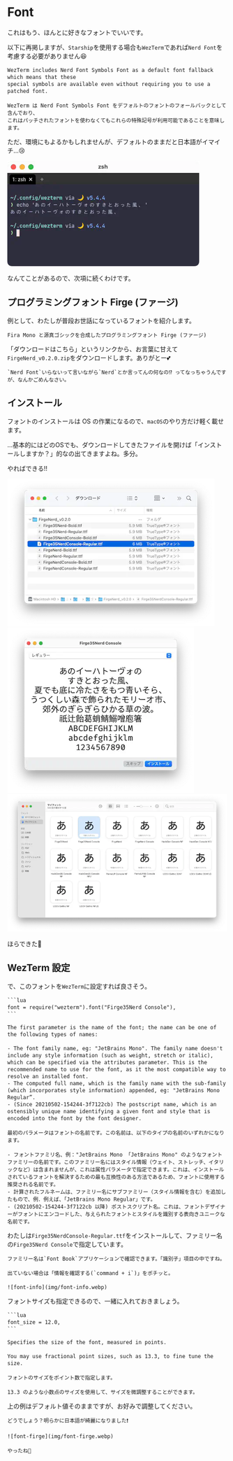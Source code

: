 # Font 

これはもう、ほんとに好きなフォントでいいです。

以下に再掲しますが、`Starship`を使用する場合も`WezTerm`であれば`Nerd Font`を考慮する必要がありません😆

```admonish info title="[wezterm.nerdfonts](https://wezfurlong.org/wezterm/config/lua/wezterm/nerdfonts.html)"
WezTerm includes Nerd Font Symbols Font as a default font fallback which means that these
special symbols are available even without requiring you to use a patched font.

WezTerm は Nerd Font Symbols Font をデフォルトのフォントのフォールバックとして含んでおり、
これはパッチされたフォントを使わなくてもこれらの特殊記号が利用可能であることを意味します。
```

ただ、環境にもよるかもしれませんが、デフォルトのままだと日本語がイマイチ...😢

![font-roboto](img/font-roboto.webp)

なんてことがあるので、次項に続くわけです。

## プログラミングフォント Firge (ファージ)

例として、わたしが普段お世話になっているフォントを紹介します。

```admonish info title="[GitHub - yuru7/Firge](https://github.com/yuru7/Firge)"
Fira Mono と源真ゴシックを合成したプログラミングフォント Firge (ファージ)
```

「ダウンロードはこちら」というリンクから、お言葉に甘えて`FirgeNerd_v0.2.0.zip`をダウンロードします。ありがとー💕

```admonish note
`Nerd Font`いらないって言いながら`Nerd`とか言ってんの何なの⁉️ ってなっちゃうんですが、なんかごめんなさい。
```

## インストール
フォントのインストールは OS の作業になるので、`macOS`のやり方だけ軽く載せます。

...基本的にはどのOSでも、ダウンロードしてきたファイルを開けば「インストールしますか？」的なの出てきますよね。多分。

やればできる!!

![font1](img/font1.webp)
![font2](img/font2.webp)
![font3](img/font3.webp)

ほらできた🤗

## WezTerm 設定
で、このフォントを`WezTerm`に設定すれば良さそう。

~~~admonish example title="wezterm.lua"
```lua
font = require("wezterm").font("Firge35Nerd Console"),
```
~~~

```admonish info title="[wezterm.font](https://wezfurlong.org/wezterm/config/lua/wezterm/font.html)"
The first parameter is the name of the font; the name can be one of the following types of names:

- The font family name, eg: "JetBrains Mono". The family name doesn't include any style information (such as weight, stretch or italic), which can be specified via the attributes parameter. This is the recommended name to use for the font, as it the most compatible way to resolve an installed font.
- The computed full name, which is the family name with the sub-family (which incorporates style information) appended, eg: "JetBrains Mono Regular”.
- (Since 20210502-154244-3f7122cb) The postscript name, which is an ostensibly unique name identifying a given font and style that is encoded into the font by the font designer.

最初のパラメータはフォントの名前です。この名前は、以下のタイプの名前のいずれかになります。

- フォントファミリ名、例："JetBrains Mono 「JetBrains Mono" のようなフォントファミリーの名前です。このファミリー名にはスタイル情報（ウェイト、ストレッチ、イタリックなど）は含まれませんが、これは属性パラメータで指定できます。これは、インストールされているフォントを解決するための最も互換性のある方法であるため、フォントに使用する推奨される名前です。
- 計算されたフルネームは、ファミリー名にサブファミリー（スタイル情報を含む）を追加したもので、例．例えば、「JetBrains Mono Regular」です。
- (20210502-154244-3f7122cb 以降) ポストスクリプト名。これは、フォントデザイナーがフォントにエンコードした、与えられたフォントとスタイルを識別する表向きユニークな名前です。
```

わたしは`Firge35NerdConsole-Regular.ttf`をインストールして、ファミリー名の`Firge35Nerd Console`で指定しています。

```admonish note
ファミリー名は`Font Book`アプリケーションで確認できます。「識別子」項目の中ですね。

出ていない場合は「情報を確認する(`command + i`)」をポチッと。

![font-info](img/font-info.webp)
```

フォントサイズも指定できるので、一緒に入れておきましょう。

~~~admonish example title="wezterm.lua"
```lua
font_size = 12.0,
```
~~~

```admonish info title="[font_size](https://wezfurlong.org/wezterm/config/lua/config/font_size.html)"
Specifies the size of the font, measured in points.

You may use fractional point sizes, such as 13.3, to fine tune the size.

フォントのサイズをポイント数で指定します。

13.3 のような小数点のサイズを使用して、サイズを微調整することができます。
```

上の例はデフォルト値そのままですが、お好みで調整してください。

```admonish success
どうでしょう？明らかに日本語が綺麗になりました❗️

![font-firge](img/font-firge.webp)

やったね🤗
```
